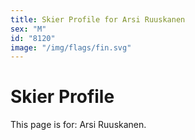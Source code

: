 ```yaml
---
title: Skier Profile for Arsi Ruuskanen
sex: "M"
id: "8120"
image: "/img/flags/fin.svg" 
---
```


# Skier Profile

This page is for: Arsi Ruuskanen.
    
